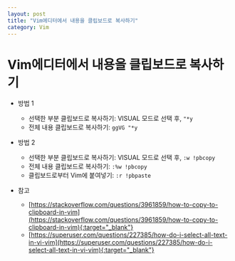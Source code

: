 ```yaml
---
layout: post
title: "Vim에디터에서 내용을 클립보드로 복사하기"
category: Vim
---
```


# Vim에디터에서 내용을 클립보드로 복사하기

- 방법 1
	- 선택한 부분 클립보드로 복사하기: VISUAL 모드로 선택 후, ```"*y```
	- 전체 내용 클립보드로 복사하기: ```ggVG "*y```
- 방법 2
	- 선택한 부분 클립보드로 복사하기: VISUAL 모드로 선택 후, ```:w !pbcopy```
	- 전체 내용 클립보드로 복사하기: ```:%w !pbcopy```
	- 클립보드로부터 Vim에 붙여넣기: ```:r !pbpaste```

- 참고
	- [https://stackoverflow.com/questions/3961859/how-to-copy-to-clipboard-in-vim](https://stackoverflow.com/questions/3961859/how-to-copy-to-clipboard-in-vim){:target="_blank"}
	- [https://superuser.com/questions/227385/how-do-i-select-all-text-in-vi-vim](https://superuser.com/questions/227385/how-do-i-select-all-text-in-vi-vim){:target="_blank"}
